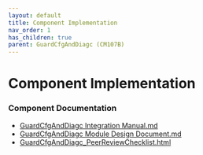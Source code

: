 ```yaml
---
layout: default
title: Component Implementation
nav_order: 1
has_children: true
parent: GuardCfgAndDiagc (CM107B)
---
```

# Component Implementation
### Component Documentation

- [GuardCfgAndDiagc Integration Manual.md](doc/GuardCfgAndDiagc%20Integration%20Manual.md)
- [GuardCfgAndDiagc Module Design Document.md](doc/GuardCfgAndDiagc%20Module%20Design%20Document.md)
- [GuardCfgAndDiagc_PeerReviewChecklist.html](doc/GuardCfgAndDiagc_PeerReviewChecklist.html)

